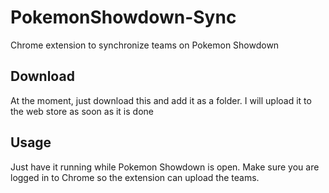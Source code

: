 PokemonShowdown-Sync
======
Chrome extension to synchronize teams on Pokemon Showdown

## Download
At the moment, just download this and add it as a folder.  I will upload it to the web store as soon as it is done


## Usage
Just have it running while Pokemon Showdown is open.  Make sure you are logged in to Chrome so the extension can upload the teams.  
